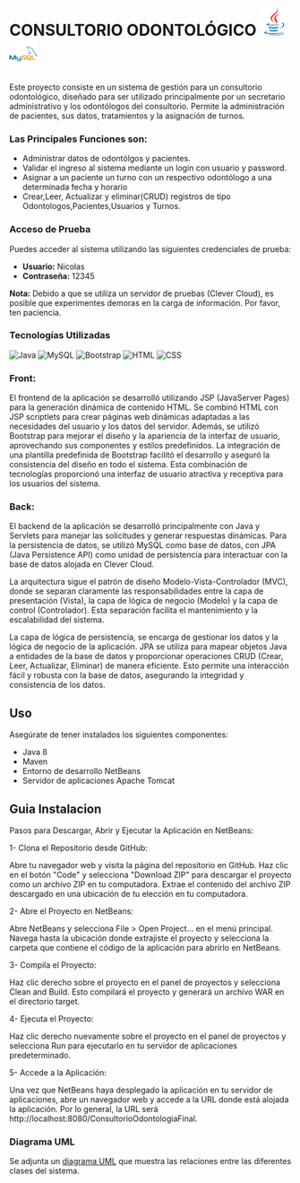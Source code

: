 

# CONSULTORIO ODONTOLÓGICO  <a href="https://www.java.com" target="_blank" rel="noreferrer"> <img src="https://raw.githubusercontent.com/devicons/devicon/master/icons/java/java-original.svg" alt="java" width="50" height="50"/> </a> <a href="https://www.mysql.com/" target="_blank" rel="noreferrer"> <img src="https://raw.githubusercontent.com/devicons/devicon/master/icons/mysql/mysql-original-wordmark.svg" alt="mysql" width="50" height="50"/> </a> 



<p>Este proyecto consiste en un sistema de gestión para un consultorio odontológico, diseñado para ser utilizado principalmente por un secretario administrativo y 
  los odontólogos del consultorio. Permite la administración de pacientes, sus datos, tratamientos y la asignación de turnos.</p>

### Las Principales Funciones son:

- Administrar datos de odontólgos y pacientes.
- Validar el ingreso al sistema mediante un login con usuario y password.
- Asignar a un paciente un turno con un respectivo odontólogo a una determinada fecha y horario
- Crear,Leer, Actualizar y eliminar(CRUD) registros de tipo Odontologos,Pacientes,Usuarios y Turnos.


### Acceso de Prueba</h2>

<p>Puedes acceder al sistema utilizando las siguientes credenciales de prueba:</p>
<ul>
    <li><strong>Usuario:</strong> Nicolas</li>
    <li><strong>Contraseña:</strong> 12345</li>
</ul>

<p><strong>Nota:</strong> Debido a que se utiliza un servidor de pruebas (Clever Cloud), es posible que experimentes demoras en la carga de información. Por favor, ten paciencia.</p>

### Tecnologías Utilizadas 


![Java](https://img.shields.io/badge/-Java-007396?style=flat&logo=java)
![MySQL](https://img.shields.io/badge/-MySQL-4479A1?style=flat&logo=mysql&logoColor=white)
![Bootstrap](https://img.shields.io/badge/-Bootstrap-563D7C?style=flat&logo=bootstrap)
![HTML](https://img.shields.io/badge/-HTML-E34F26?style=flat&logo=html5&logoColor=white)
![CSS](https://img.shields.io/badge/-CSS-1572B6?style=flat&logo=css3)


### Front:

El frontend de la aplicación se desarrolló utilizando JSP (JavaServer Pages) para la generación dinámica de contenido HTML. Se combinó HTML con JSP scriptlets para crear páginas web dinámicas adaptadas a las necesidades del usuario y los datos del servidor. Además, se utilizó Bootstrap para mejorar el diseño y la apariencia de la interfaz de usuario, aprovechando sus componentes y estilos predefinidos. La integración de una plantilla predefinida de Bootstrap facilitó el desarrollo y aseguró la consistencia del diseño en todo el sistema. Esta combinación de tecnologías proporcionó una interfaz de usuario atractiva y receptiva para los usuarios del sistema.

### Back:

El backend de la aplicación se desarrolló principalmente con Java y Servlets para manejar las solicitudes y generar respuestas dinámicas. Para la persistencia de datos, se utilizó MySQL como base de datos, con JPA (Java Persistence API) como unidad de persistencia para interactuar con la base de datos alojada en Clever Cloud.

La arquitectura sigue el patrón de diseño Modelo-Vista-Controlador (MVC), donde se separan claramente las responsabilidades entre la capa de presentación (Vista), la capa de lógica de negocio (Modelo) y la capa de control (Controlador). Esta separación facilita el mantenimiento y la escalabilidad del sistema.

La capa de lógica de persistencia, se encarga de gestionar los datos y la lógica de negocio de la aplicación. JPA se utiliza para mapear objetos Java a entidades de la base de datos y proporcionar operaciones CRUD (Crear, Leer, Actualizar, Eliminar) de manera eficiente. Esto permite una interacción fácil y robusta con la base de datos, asegurando la integridad y consistencia de los datos. 


## Uso 

Asegúrate de tener instalados los siguientes componentes:
- Java 8
- Maven
- Entorno de desarrollo NetBeans
- Servidor de aplicaciones Apache Tomcat

  
## Guia Instalacion
Pasos para Descargar, Abrir y Ejecutar la Aplicación en NetBeans:

1- Clona el Repositorio desde GitHub:

Abre tu navegador web y visita la página del repositorio en GitHub.
Haz clic en el botón "Code" y selecciona "Download ZIP" para descargar el proyecto como un archivo ZIP en tu computadora.
Extrae el contenido del archivo ZIP descargado en una ubicación de tu elección en tu computadora.

2- Abre el Proyecto en NetBeans:

Abre NetBeans y selecciona File > Open Project... en el menú principal.
Navega hasta la ubicación donde extrajiste el proyecto y selecciona la carpeta que contiene el código de la aplicación para abrirlo en NetBeans.

3- Compila el Proyecto:

Haz clic derecho sobre el proyecto en el panel de proyectos y selecciona Clean and Build.
Esto compilará el proyecto y generará un archivo WAR en el directorio target.

4- Ejecuta el Proyecto:

Haz clic derecho nuevamente sobre el proyecto en el panel de proyectos y selecciona Run para ejecutarlo en tu servidor de aplicaciones predeterminado.

5- Accede a la Aplicación:

Una vez que NetBeans haya desplegado la aplicación en tu servidor de aplicaciones, abre un navegador web y accede a la URL donde está alojada la aplicación. Por lo general, la URL será http://localhost:8080/ConsultorioOdontologiaFinal.


### Diagrama UML

<p>Se adjunta un <a href="[https://drive.google.com/file/d/13NLkbEsxkjllju42LSSjwZ-1V499CiKj/view?usp=sharing](https://drive.google.com/file/d/1Oj6dMJKmQlXK7qOcSj4QJf4MXfm3JW_q/view?usp=drive_link)">diagrama UML</a> que muestra las relaciones entre las diferentes clases del sistema.</p>

